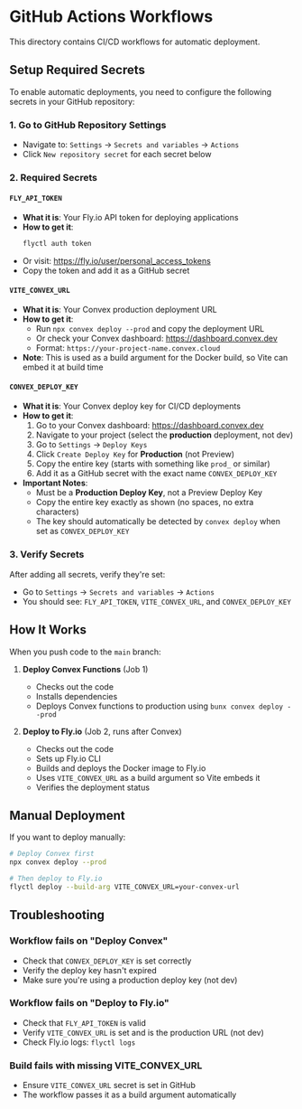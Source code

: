 # GitHub Actions Workflows

This directory contains CI/CD workflows for automatic deployment.

## Setup Required Secrets

To enable automatic deployments, you need to configure the following secrets in your GitHub repository:

### 1. Go to GitHub Repository Settings
- Navigate to: `Settings` → `Secrets and variables` → `Actions`
- Click `New repository secret` for each secret below

### 2. Required Secrets

#### `FLY_API_TOKEN`
- **What it is**: Your Fly.io API token for deploying applications
- **How to get it**:
  ```bash
  flyctl auth token
  ```
- Or visit: https://fly.io/user/personal_access_tokens
- Copy the token and add it as a GitHub secret

#### `VITE_CONVEX_URL`
- **What it is**: Your Convex production deployment URL
- **How to get it**: 
  - Run `npx convex deploy --prod` and copy the deployment URL
  - Or check your Convex dashboard: https://dashboard.convex.dev
  - Format: `https://your-project-name.convex.cloud`
- **Note**: This is used as a build argument for the Docker build, so Vite can embed it at build time

#### `CONVEX_DEPLOY_KEY`
- **What it is**: Your Convex deploy key for CI/CD deployments
- **How to get it**:
  1. Go to your Convex dashboard: https://dashboard.convex.dev
  2. Navigate to your project (select the **production** deployment, not dev)
  3. Go to `Settings` → `Deploy Keys`
  4. Click `Create Deploy Key` for **Production** (not Preview)
  5. Copy the entire key (starts with something like `prod_` or similar)
  6. Add it as a GitHub secret with the exact name `CONVEX_DEPLOY_KEY`
- **Important Notes**:
  - Must be a **Production Deploy Key**, not a Preview Deploy Key
  - Copy the entire key exactly as shown (no spaces, no extra characters)
  - The key should automatically be detected by `convex deploy` when set as `CONVEX_DEPLOY_KEY`

### 3. Verify Secrets
After adding all secrets, verify they're set:
- Go to `Settings` → `Secrets and variables` → `Actions`
- You should see: `FLY_API_TOKEN`, `VITE_CONVEX_URL`, and `CONVEX_DEPLOY_KEY`

## How It Works

When you push code to the `main` branch:

1. **Deploy Convex Functions** (Job 1)
   - Checks out the code
   - Installs dependencies
   - Deploys Convex functions to production using `bunx convex deploy --prod`

2. **Deploy to Fly.io** (Job 2, runs after Convex)
   - Checks out the code
   - Sets up Fly.io CLI
   - Builds and deploys the Docker image to Fly.io
   - Uses `VITE_CONVEX_URL` as a build argument so Vite embeds it
   - Verifies the deployment status

## Manual Deployment

If you want to deploy manually:

```bash
# Deploy Convex first
npx convex deploy --prod

# Then deploy to Fly.io
flyctl deploy --build-arg VITE_CONVEX_URL=your-convex-url
```

## Troubleshooting

### Workflow fails on "Deploy Convex"
- Check that `CONVEX_DEPLOY_KEY` is set correctly
- Verify the deploy key hasn't expired
- Make sure you're using a production deploy key (not dev)

### Workflow fails on "Deploy to Fly.io"
- Check that `FLY_API_TOKEN` is valid
- Verify `VITE_CONVEX_URL` is set and is the production URL (not dev)
- Check Fly.io logs: `flyctl logs`

### Build fails with missing VITE_CONVEX_URL
- Ensure `VITE_CONVEX_URL` secret is set in GitHub
- The workflow passes it as a build argument automatically

